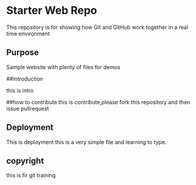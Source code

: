 # Starter Web Repo

This repository is for showing how Git and GitHub work together in a real time environment



## Purpose

Sample website with plenty of files for demos

##introduction

this is intro

##how to contribute
 this is contribute,please fork this repository and then issue pullrequest
## Deployment

This is deployment this is a very simple file and learning to type.

## copyright
this is fir git training
